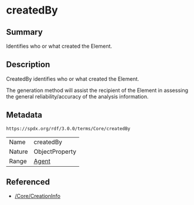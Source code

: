 <!-- Automatically generated by spec-parser v2.1.0 on 2024-06-17T10:36:57.838737+00:00 -->
<!-- SPDX-License-Identifier: Community-Spec-1.0 -->

# createdBy

## Summary

Identifies who or what created the Element.


## Description

CreatedBy identifies who or what created the Element.

The generation method will assist the recipient of the Element in assessing
the general reliability/accuracy of the analysis information.


## Metadata

`https://spdx.org/rdf/3.0.0/terms/Core/createdBy`


| | |
|---|---|
| Name | createdBy |
| Nature | ObjectProperty |
| Range | [Agent](../Classes/Agent.md) |




## Referenced

- [/Core/CreationInfo](../../Core/Classes/CreationInfo.md)

